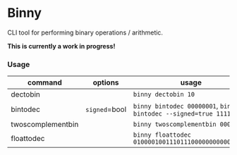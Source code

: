 # Binny

CLI tool for performing binary operations / arithmetic.

**This is currently a work in progress!**

### Usage

| command | options | usage |
|---------|---------|-------|
| dectobin |        | `binny dectobin 10` |
| bintodec | `signed`=bool | `binny bintodec 00000001`, `binny bintodec --signed=true 11111111` |
| twoscomplementbin | | `binny twoscomplementbin 00000001` |
| floattodec | | `binny floattodec 01000010011101110000000000000000` |

